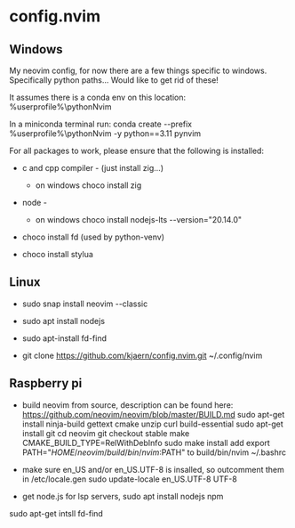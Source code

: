 # config.nvim
## Windows
My neovim config, for now there are a few things specific to windows. Specifically python paths... Would like to get rid of these!

It assumes there is a conda env on this location:
%userprofile%\pythonNvim

In a miniconda terminal run:
conda create --prefix %userprofile%\pythonNvim -y python==3.11 pynvim 

For all packages to work, please ensure that the following is installed:
* c and cpp compiler - (just install zig...)
    * on windows choco install zig 
* node -
    * on windows choco install nodejs-lts --version="20.14.0"

* choco install fd (used by python-venv)
* choco install stylua


## Linux
* sudo snap install neovim --classic

* sudo apt install nodejs

* sudo apt-install fd-find

* git clone https://github.com/kjaern/config.nvim.git ~/.config/nvim


## Raspberry pi
* build neovim from source, description can be found here:
https://github.com/neovim/neovim/blob/master/BUILD.md
sudo apt-get install ninja-build gettext cmake unzip curl build-essential
sudo apt-get install git
cd neovim
git checkout stable
make CMAKE_BUILD_TYPE=RelWithDebInfo
sudo make install
add 
export PATH="$HOME/neovim/build/bin/nvim:$PATH"
to
build/bin/nvim ~/.bashrc



* make sure en_US and/or en_US.UTF-8 is insalled, so outcomment them in 
/etc/locale.gen
sudo update-locale en_US.UTF-8 UTF-8

* get node.js for lsp servers, 
sudo apt install nodejs npm

sudo apt-get intsll fd-find

